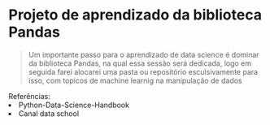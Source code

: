 <h1> Projeto de aprendizado da biblioteca Pandas </h1>
<blockquote> Um importante passo para o aprendizado de data science é dominar da biblioteca Pandas, na qual essa sessão será dedicada, logo em seguida farei alocarei uma pasta ou repositório esculsivamente para isso, com topicos de machine learnig na manipulação de dados</blockquote>
Referências: <li>Python-Data-Science-Handbook </li>
<li>Canal data school</li>
